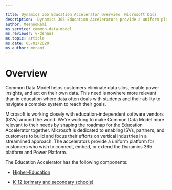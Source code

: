 ```yaml
---

title: Dynamics 365 Education Accelerator Overview| Microsoft Docs
description:  Dynamics 365 Education Accelerators provide a uniform platform for education customers to connect, embed, or extend the Dynamics 365 platform and Power Platform.
author: MeenooRami
ms.service: common-data-model
ms.reviewer: v-dehaas
ms.topic: article
ms.date: 05/01/2020
ms.author: merami
---
```


# Overview

Common Data Model helps customers eliminate data silos, enable power insights, and act on their own data. This need is nowhere more relevant than in education where data often deals with students and their ability to navigate a complex system to reach their goals.

Microsoft is working closely with education-independent software vendors (ISVs) around the world. We're working to make Common Data Model more relevant to their needs by shaping the roadmap for the Education Accelerator together. Microsoft is dedicated to enabling ISVs, partners, and customers to build and focus their efforts on vertical industries in a streamlined approach. The accelerators provide a uniform platform for customers who wish to connect, embed, or extend the Dynamics 365 platform and Power Platform.

The Education Accelerator has the following components:

- [Higher-Education](hied-accelerator.md)

- [K-12 (primary and secondary schools)](edu-k12-accelerator.md)
